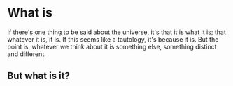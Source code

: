 # What is

If there's one thing to be said about the universe, it's that it is what it is;
that whatever it is, it is. If this seems like a tautology, it's because it is.
But the point is, whatever we think about it is something else, something
distinct and different.

## But what is it?
